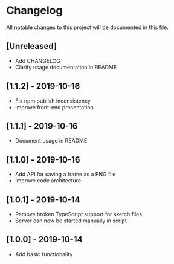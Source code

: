# Changelog

All notable changes to this project will be documented in this file.

## [Unreleased]

- Add CHANGELOG
- Clarify usage documentation in README

## [1.1.2] - 2019-10-16

- Fix npm publish inconsistency
- Improve front-end presentation

## [1.1.1] - 2019-10-16

- Document usage in README

## [1.1.0] - 2019-10-16

- Add API for saving a frame as a PNG file
- Improve code architecture

## [1.0.1] - 2019-10-14

- Remove broken TypeScript support for sketch files
- Server can now be started manually in script

## [1.0.0] - 2019-10-14

- Add basic functionality
